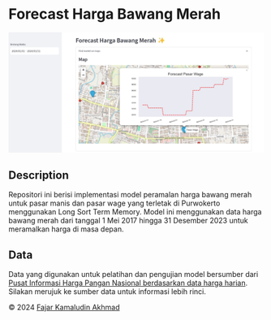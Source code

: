 # Forecast Harga Bawang Merah

![Delhi](preview.jpg)

## Description
Repositori ini berisi implementasi model peramalan harga bawang merah untuk pasar manis dan pasar wage yang terletak di Purwokerto menggunakan Long Sort Term Memory. Model ini menggunakan data harga bawang merah dari tanggal 1 Mei 2017 hingga 31 Desember 2023 untuk meramalkan harga di masa depan.

## Data
Data yang digunakan untuk pelatihan dan pengujian model bersumber dari [Pusat Informasi Harga Pangan Nasional berdasarkan data harga harian](https://www.bi.go.id/hargapangan/TabelHarga/PasarTradisionalKomoditas). Silakan merujuk ke sumber data untuk informasi lebih rinci.

© 2024 [Fajar Kamaludin Akhmad](https://www.linkedin.com/in/fajarkamaludinakhmad/)
